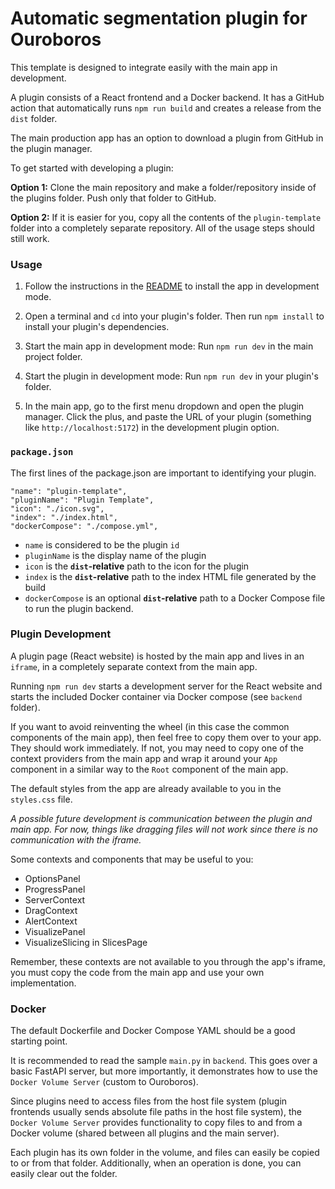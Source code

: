 # Automatic segmentation plugin for Ouroboros

This template is designed to integrate easily with the main app in development.

A plugin consists of a React frontend and a Docker backend. It has a GitHub action that automatically runs `npm run build` and creates a release from the `dist` folder. 

The main production app has an option to download a plugin from GitHub in the plugin manager.

To get started with developing a plugin:

**Option 1:** Clone the main repository and make a folder/repository inside of the plugins folder. Push only that folder to GitHub. 

**Option 2:** If it is easier for you, copy all the contents of the `plugin-template` folder into a completely separate repository. All of the usage steps should still work.

### Usage

1. Follow the instructions in the [README](https://github.com/We-Gold/ouroboros/) to install the app in development mode.

2. Open a terminal and `cd` into your plugin's folder. Then run `npm install` to install your plugin's dependencies.

3. Start the main app in development mode: Run `npm run dev` in the main project folder. 

4. Start the plugin in development mode: Run `npm run dev` in your plugin's folder.

5. In the main app, go to the first menu dropdown and open the plugin manager. Click the plus, and paste the URL of your plugin (something like `http://localhost:5172`) in the development plugin option.

### `package.json`

The first lines of the package.json are important to identifying your plugin.

```
"name": "plugin-template",
"pluginName": "Plugin Template",
"icon": "./icon.svg",
"index": "./index.html",
"dockerCompose": "./compose.yml",
```

- `name` is considered to be the plugin `id`
- `pluginName` is the display name of the plugin
- `icon` is the **`dist`-relative** path to the icon for the plugin
- `index` is the **`dist`-relative** path to the index HTML file generated by the build
- `dockerCompose` is an optional **`dist`-relative** path to a Docker Compose file to run the plugin backend.

### Plugin Development

A plugin page (React website) is hosted by the main app and lives in an `iframe`, in a completely separate context from the main app. 

Running `npm run dev` starts a development server for the React website and starts the included Docker container via Docker compose (see `backend` folder).

If you want to avoid reinventing the wheel (in this case the common components of the main app), then feel free to copy them over to your app. They should work immediately. If not, you may need to copy one of the context providers from the main app and wrap it around your `App` component in a similar way to the `Root` component of the main app.

The default styles from the app are already available to you in the `styles.css` file.

_A possible future development is communication between the plugin and main app. For now, things like dragging files will not work since there is no communication with the iframe._

Some contexts and components that may be useful to you:

- OptionsPanel
- ProgressPanel
- ServerContext
- DragContext
- AlertContext
- VisualizePanel
- VisualizeSlicing in SlicesPage

Remember, these contexts are not available to you through the app's iframe, you must copy the code from the main app and use your own implementation.

### Docker

The default Dockerfile and Docker Compose YAML should be a good starting point. 

It is recommended to read the sample `main.py` in `backend`. This goes over a basic FastAPI server, but more importantly, it demonstrates how to use the `Docker Volume Server` (custom to Ouroboros).

Since plugins need to access files from the host file system (plugin frontends usually sends absolute file paths in the host file system), the `Docker Volume Server` provides functionality to copy files to and from a Docker volume (shared between all plugins and the main server). 

Each plugin has its own folder in the volume, and files can easily be copied to or from that folder. Additionally, when an operation is done, you can easily clear out the folder.